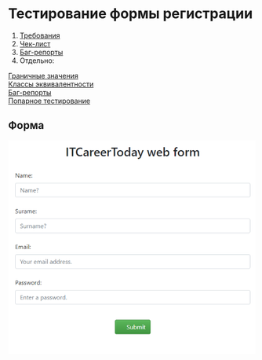 # Тестирование формы регистрации
   1. [Требования](https://github.com/Despair08/HomeWork/blob/main/CheckL/%D0%A2%D1%80%D0%B5%D0%B1%D0%BE%D0%B2%D0%B0%D0%BD%D0%B8%D1%8F%20%D0%BA%20%D1%84%D0%BE%D1%80%D0%BC%D0%B5%20%D1%80%D0%B5%D0%B3%D0%B8%D1%81%D1%82%D1%80%D0%B0%D1%86%D0%B8%D0%B8.md)
   2. [Чек-лист](https://docs.google.com/spreadsheets/d/153ZxWrEPaG9R0HXJsIVKM4CWU0uTldmb0u5SJQ_xv_0/edit#gid=923693249)  
   3. [Баг-репорты]()  
   4. Отдельно:  
  
  [Граничные значения]()  
  [Классы эквивалентности]()  
  [Баг-репорты]()  
  [Попарное тестирование]()  
    
 ## Форма
![Form screenshot](https://github.com/Despair08/HomeWork/blob/main/Images/msedge_2Xyx7bDe1z.png)  
